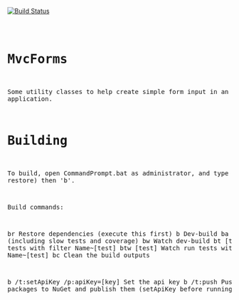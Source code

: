 
[![Build Status](https://ci.appveyor.com/api/projects/status/github/FlukeFan/MvcForms?svg=true)](https://ci.appveyor.com/project/FlukeFan/MvcForms) <pre>

MvcForms
========

Some utility classes to help create simple form input in an MVC application.


Building
========

To build, open CommandPrompt.bat as administrator, and type 'br' (to restore) then 'b'.

Build commands:

br                                      Restore dependencies (execute this first)
b                                       Dev-build
ba                                      Build all (including slow tests and coverage)
bw                                      Watch dev-build
bt [test]                               Run tests with filter Name~[test]
btw [test]                              Watch run tests with filter Name~[test]
bc                                      Clean the build outputs

b /t:setApiKey /p:apiKey=[key]          Set the api key
b /t:push                               Push packages to NuGet and publish them (setApiKey before running this)
